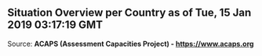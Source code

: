 ## Situation Overview per Country as of Tue, 15 Jan 2019 03:17:19 GMT

Source: **ACAPS (Assessment Capacities Project) - https://www.acaps.org**